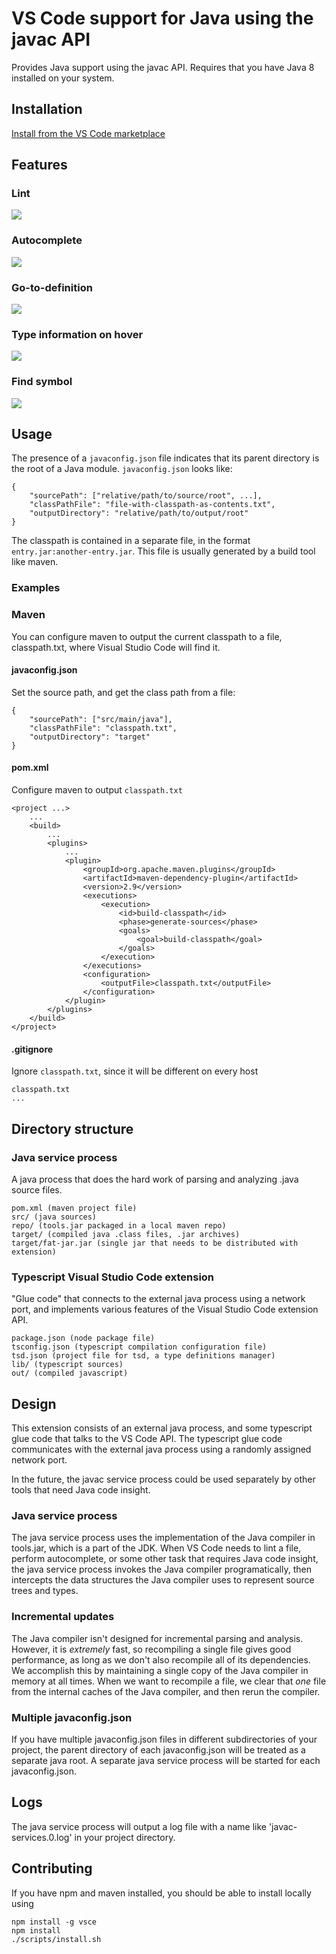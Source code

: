 # VS Code support for Java using the javac API

Provides Java support using the javac API.
Requires that you have Java 8 installed on your system.

## Installation

[Install from the VS Code marketplace](https://marketplace.visualstudio.com/items?itemName=georgewfraser.vscode-javac)

## Features

### Lint

<img src="http://g.recordit.co/DGTYfpFdSD.gif">

### Autocomplete

<img src="http://g.recordit.co/bCbYuegVRV.gif">

### Go-to-definition

<img src="http://g.recordit.co/Fg7cpH1rnz.gif">

### Type information on hover

<img src="http://g.recordit.co/R3T0nLUpZJ.gif">

### Find symbol

<img src="http://g.recordit.co/6g1bESw3Pp.gif">

## Usage

The presence of a `javaconfig.json` file indicates that 
its parent directory is the root of a Java module.
`javaconfig.json` looks like:

    {
        "sourcePath": ["relative/path/to/source/root", ...],
        "classPathFile": "file-with-classpath-as-contents.txt",
        "outputDirectory": "relative/path/to/output/root"
    }
    
The classpath is contained in a separate file, 
in the format `entry.jar:another-entry.jar`.
This file is usually generated by a build tool like maven.

### Examples

### Maven

You can configure maven to output the current classpath to a file, 
classpath.txt, where Visual Studio Code will find it.

#### javaconfig.json

Set the source path, and get the class path from a file:

    {
        "sourcePath": ["src/main/java"],
        "classPathFile": "classpath.txt",
        "outputDirectory": "target"
    }

#### pom.xml

Configure maven to output `classpath.txt`

    <project ...>
        ...
        <build>
            ...
            <plugins>
                ...
                <plugin>
                    <groupId>org.apache.maven.plugins</groupId>
                    <artifactId>maven-dependency-plugin</artifactId>
                    <version>2.9</version>
                    <executions>
                        <execution>
                            <id>build-classpath</id>
                            <phase>generate-sources</phase>
                            <goals>
                                <goal>build-classpath</goal>
                            </goals>
                        </execution>
                    </executions>
                    <configuration>
                        <outputFile>classpath.txt</outputFile>
                    </configuration>
                </plugin>
            </plugins>
        </build>
    </project>

#### .gitignore

Ignore `classpath.txt`, since it will be different on every host

    classpath.txt
    ...
    
## Directory structure

### Java service process

A java process that does the hard work of parsing and analyzing .java source files.

    pom.xml (maven project file)
    src/ (java sources)
    repo/ (tools.jar packaged in a local maven repo)
    target/ (compiled java .class files, .jar archives)
    target/fat-jar.jar (single jar that needs to be distributed with extension)

### Typescript Visual Studio Code extension

"Glue code" that connects to the external java process using a network port,
and implements various features of the Visual Studio Code extension API.

    package.json (node package file)
    tsconfig.json (typescript compilation configuration file)
    tsd.json (project file for tsd, a type definitions manager)
    lib/ (typescript sources)
    out/ (compiled javascript)

## Design

This extension consists of an external java process,
and some typescript glue code that talks to the VS Code API.
The typescript glue code communicates with the external java process using a randomly assigned network port.

In the future, the javac service process could be used separately by other tools that need Java code insight.

### Java service process

The java service process uses the implementation of the Java compiler in tools.jar, 
which is a part of the JDK.
When VS Code needs to lint a file, perform autocomplete, 
or some other task that requires Java code insight,
the java service process invokes the Java compiler programatically,
then intercepts the data structures the Java compiler uses to represent source trees and types.

### Incremental updates

The Java compiler isn't designed for incremental parsing and analysis.
However, it is *extremely* fast, so recompiling a single file gives good performance,
as long as we don't also recompile all of its dependencies.
We accomplish this by maintaining a single copy of the Java compiler in memory at all times.
When we want to recompile a file, 
we clear that *one* file from the internal caches of the Java compiler,
and then rerun the compiler.

### Multiple javaconfig.json

If you have multiple javaconfig.json files in different subdirectories of your project,
the parent directory of each javaconfig.json will be treated as a separate java root.
A separate java service process will be started for each javaconfig.json.

## Logs

The java service process will output a log file with a name like 'javac-services.0.log'
in your project directory.

## Contributing

If you have npm and maven installed,
you should be able to install locally using 

    npm install -g vsce
    npm install
    ./scripts/install.sh